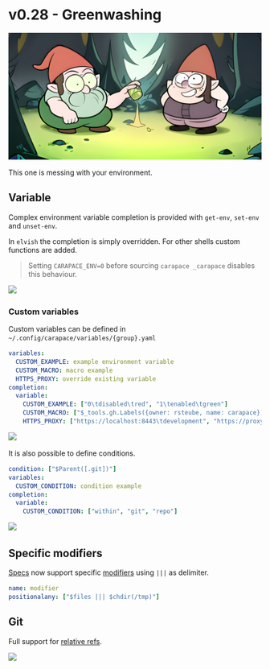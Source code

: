 # v0.28 - Greenwashing

![](./v0.28/banner.png)

This one is messing with your environment.

## Variable

Complex environment variable completion is provided with `get-env`, `set-env` and `unset-env`.

In `elvish` the completion is simply overridden.
For other shells custom functions are added.

> Setting `CARAPACE_ENV=0` before sourcing `carapace _carapace` disables this behaviour.

![](./v0.28/variable.cast)

### Custom variables

Custom variables can be defined in `~/.config/carapace/variables/{group}.yaml`

```yaml
variables:
  CUSTOM_EXAMPLE: example environment variable
  CUSTOM_MACRO: macro example
  HTTPS_PROXY: override existing variable
completion:
  variable:
    CUSTOM_EXAMPLE: ["0\tdisabled\tred", "1\tenabled\tgreen"]
    CUSTOM_MACRO: ["$_tools.gh.Labels({owner: rsteube, name: carapace}) ||| $uniquelist(,)"]
    HTTPS_PROXY: ["https://localhost:8443\tdevelopment", "https://proxy.company:443\tproduction"]
```

![](./v0.28/variable-custom.cast)

It is also possible to define conditions.

```yaml
condition: ["$Parent([.git])"]
variables:
  CUSTOM_CONDITION: condition example
completion:
  variable:
    CUSTOM_CONDITION: ["within", "git", "repo"]
```

![](./v0.28/variable-condition.cast)

## Specific modifiers

[Specs](../spec.md) now support specific [modifiers](https://rsteube.github.io/carapace-spec/carapace-spec/macros/modifier.html) using ` ||| ` as delimiter.

```yaml
name: modifier
positionalany: ["$files ||| $chdir(/tmp)"]
```


## Git

Full support for [relative refs](https://blog.git-init.com/relative-vs-absolute-references-in-git/).

![](./v0.28/git.cast)